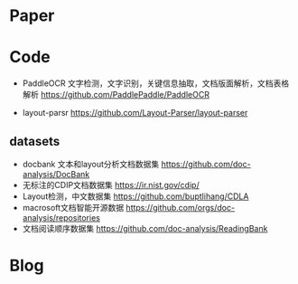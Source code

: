 # Paper



# Code
- PaddleOCR 文字检测，文字识别，关键信息抽取，文档版面解析，文档表格解析 https://github.com/PaddlePaddle/PaddleOCR

- layout-parsr https://github.com/Layout-Parser/layout-parser
  
## datasets
- docbank 文本和layout分析文档数据集  https://github.com/doc-analysis/DocBank
- 无标注的CDIP文档数据集 https://ir.nist.gov/cdip/
- Layout检测，中文数据集 https://github.com/buptlihang/CDLA 
- macrosoft文档智能开源数据 https://github.com/orgs/doc-analysis/repositories
- 文档阅读顺序数据集 https://github.com/doc-analysis/ReadingBank






# Blog